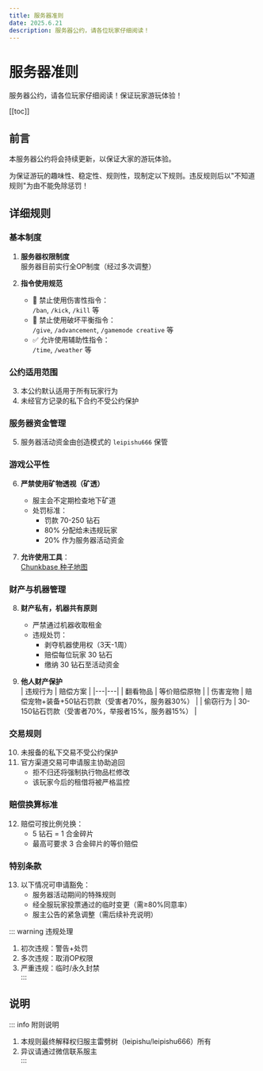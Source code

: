 ```yaml
---
title: 服务器准则
date: 2025.6.21
description: 服务器公约，请各位玩家仔细阅读！
---
```


# 服务器准则

服务器公约，请各位玩家仔细阅读！保证玩家游玩体验！

[[toc]]

## 前言

本服务器公约将会持续更新，以保证大家的游玩体验。

为保证游玩的趣味性、稳定性、规则性，现制定以下规则。违反规则后以"不知道规则"为由不能免除惩罚！

## 详细规则

### 基本制度
1. **服务器权限制度**  
   服务器目前实行全OP制度（经过多次调整）

2. **指令使用规范**  
   - 🚫 禁止使用伤害性指令：  
     `/ban`, `/kick`, `/kill` 等
   - 🚫 禁止使用破坏平衡指令：  
     `/give`, `/advancement`, `/gamemode creative` 等
   - ✅ 允许使用辅助性指令：  
     `/time`, `/weather` 等

### 公约适用范围
3. 本公约默认适用于所有玩家行为
4. 未经官方记录的私下合约不受公约保护

### 服务器资金管理
5. 服务器活动资金由创造模式的 `leipishu666` 保管

### 游戏公平性
6. **严禁使用矿物透视（矿透）**  
   - 服主会不定期检查地下矿道  
   - 处罚标准：  
     - 罚款 70-250 钻石  
     - 80% 分配给未违规玩家  
     - 20% 作为服务器活动资金  

7. **允许使用工具**：  
   [Chunkbase 种子地图](https://www.chunkbase.com/apps/seed-map)

### 财产与机器管理
8. **财产私有，机器共有原则**  
   - 严禁通过机器收取租金  
   - 违规处罚：  
     - 剥夺机器使用权（3天-1周）  
     - 赔偿每位玩家 30 钻石  
     - 缴纳 30 钻石至活动资金  

9. **他人财产保护**  
   | 违规行为 | 赔偿方案 |
   |---|---|
   | 翻看物品 | 等价赔偿原物 |
   | 伤害宠物 | 赔偿宠物+装备+50钻石罚款（受害者70%，服务器30%） |
   | 偷窃行为 | 30-150钻石罚款（受害者70%，举报者15%，服务器15%） |

### 交易规则
10. 未报备的私下交易不受公约保护
11. 官方渠道交易可申请服主协助追回  
    - 拒不归还将强制执行物品栏修改
    - 该玩家今后的租借将被严格监控

### 赔偿换算标准
12. 赔偿可按比例兑换：  
    - 5 钻石 = 1 合金碎片  
    - 最高可要求 3 合金碎片的等价赔偿  

### 特别条款
13. 以下情况可申请豁免：
    - 服务器活动期间的特殊规则
    - 经全服玩家投票通过的临时变更（需≥80%同意率）
    - 服主公告的紧急调整（需后续补充说明）

::: warning 违规处理
1. 初次违规：警告+处罚  
2. 多次违规：取消OP权限  
3. 严重违规：临时/永久封禁  
:::

## 说明

::: info 附则说明
1. 本规则最终解释权归服主雷劈树（leipishu/leipishu666）所有  
2. 异议请通过微信联系服主  
:::